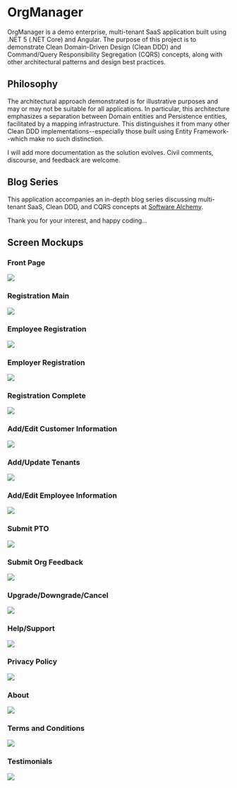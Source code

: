 # OrgManager
OrgManager is a demo enterprise, multi-tenant SaaS application built using .NET 5 (.NET Core) and Angular. The purpose of this project is to demonstrate Clean Domain-Driven Design (Clean DDD) and Command/Query Responsibility Segregation (CQRS) concepts, along with other architectural patterns and design best practices.

## Philosophy
The architectural approach demonstrated is for illustrative purposes and may or may not be suitable for all applications. In particular, this architecture emphasizes a separation between Domain entities and Persistence entities, facilitated by a mapping infrastructure. This distinguishes it from many other Clean DDD implementations--especially those built using Entity Framework--which make no such distinction.

I will add more documentation as the solution evolves. Civil comments, discourse, and feedback are welcome.

## Blog Series

This application accompanies an in-depth blog series discussing multi-tenant SaaS, Clean DDD, and CQRS concepts at [Software Alchemy](https://blog.jacobsdata.com/).

Thank you for your interest, and happy coding...

## Screen Mockups

### Front Page
![](images/Front-Page.png?raw=true)

### Registration Main
![](images/Registration-Main-Page.png?raw=true)

### Employee Registration
![](images/Employee-Registration.png?raw=true)

### Employer Registration
![](images/Employer-Registration.png?raw=true)

### Registration Complete
![](images/Registration-Complete.png?raw=true)

### Add/Edit Customer Information
![](images/Add-Edit-Customer-Information.png?raw=true)

### Add/Update Tenants
![](images/Customer-Add-Update-Tenants.png?raw=true)

### Add/Edit Employee Information
![](images/Add-Edit-Employee-Information.png?raw=true)

### Submit PTO
![](images/Employee-Home-PTO-Subscreen.png?raw=true)

### Submit Org Feedback
![](images/Employee-Home-Org-Feedback-Subscreen.png?raw=true)

### Upgrade/Downgrade/Cancel
![](images/Upgrade-Downgrade-Cancel.png?raw=true)

### Help/Support
![](images/Help-Support.png?raw=true)

### Privacy Policy
![](images/Privacy-Policy.png?raw=true)

### About
![](images/About.png?raw=true)

### Terms and Conditions
![](images/Terms-and-Conditions.png?raw=true)

### Testimonials
![](images/Testimonials.png?raw=true)
